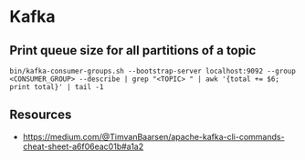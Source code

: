 # Kafka

## Print queue size for all partitions of a topic

`bin/kafka-consumer-groups.sh --bootstrap-server localhost:9092 --group <CONSUMER_GROUP> --describe | grep "<TOPIC> " | awk '{total += $6; print total}' | tail -1`

## Resources

- https://medium.com/@TimvanBaarsen/apache-kafka-cli-commands-cheat-sheet-a6f06eac01b#a1a2
